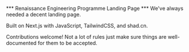 *** Renaissance Engineering Programme Landing Page ***
We've always needed a decent landing page.

Built on Next.js with JavaScript, TailwindCSS, and shad.cn.

Contributions welcome! Not a lot of rules just make sure things are well-documented for them to be accepted.
